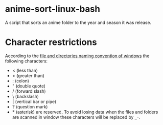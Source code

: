 # anime-sort-linux-bash
A script that sorts an anime folder to the year and season it was release. 

# Character restrictions
According to the [file and directories naming convention of windows](https://msdn.microsoft.com/en-us/library/windows/desktop/aa365247(v=vs.85).aspx) the following characters:
+ < (less than)
+ \> (greater than)
+ : (colon)
+ " (double quote)
+ / (forward slash)
+ \ (backslash)
+ | (vertical bar or pipe)
+ ? (question mark)
+ \* (asterisk)
are reserved. To avoid losing data when the files and folders are scanned in window these characters will be replaced by `_-`.
